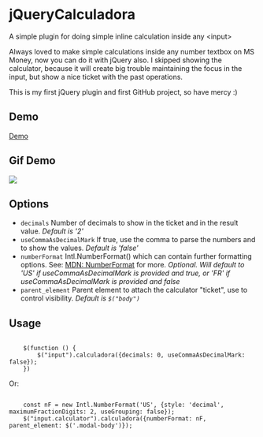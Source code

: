 jQueryCalculadora
=================

A simple plugin for doing simple inline calculation inside any &lt;input>

Always loved to make simple calculations inside any number textbox on MS Money, now you can do it with jQuery also. I skipped showing the calculator, because it will create big trouble maintaining the focus in the input, but show a nice ticket with the past operations.

This is my first jQuery plugin and first GitHub project, so have mercy :)

Demo
----
<a href="http://www.bizcacha.com/public/jqueryCalculadora/index.html">Demo</a>

Gif Demo
----
<img src="http://i.imgur.com/t33fO6M.gif" />

Options
-------
<ul>
    <li><code>decimals</code> Number of decimals to show in the ticket and in the result value. <i>Default is '2'</i>
    <li><code>useCommaAsDecimalMark</code> If true, use the comma to parse the numbers and to show the values. <i>Default is 'false'</i>
    <li><code>numberFormat</code> Intl.NumberFormat() which can contain further formatting options. See: <a href="https://developer.mozilla.org/en-US/docs/Web/JavaScript/Reference/Global_Objects/NumberFormat">MDN: NumberFormat</a> for more. <i>Optional. Will default to 'US' if useCommaAsDecimalMark is provided and true, or 'FR' if useCommaAsDecimalMark is provided and false</i>
    <li><code>parent_element</code> Parent element to attach the calculator "ticket", use to control visibility. <i>Default is <code>$("body")</code></i>
</ul>


Usage
-------
<pre><code>
    $(function () {
        $("input").calculadora({decimals: 0, useCommaAsDecimalMark: false});
    })
</code></pre>
Or:
<pre><code>
    const nF = new Intl.NumberFormat('US', {style: 'decimal', maximumFractionDigits: 2, useGrouping: false});
    $("input.calculator").calculadora({numberFormat: nF, parent_element: $('.modal-body')});
</code></pre>
